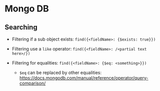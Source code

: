 # Mongo DB

## Searching

* Filtering if a sub object exists: `find({<fieldName>: {$exists: true}})`

* Filtering use a `like` operator: `find({<fieldName>: /<partial text here>/})`

* Filtering for equalities: `find({<fieldName>: {$eq: <something>}})`
    * `$eq` can be replaced by other equalities: https://docs.mongodb.com/manual/reference/operator/query-comparison/
